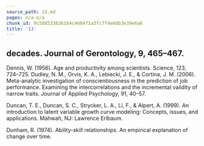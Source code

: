 ```yaml
---
source_path: 13.md
pages: n/a-n/a
chunk_id: 9c508533636164c4684f1a3fc7f4e0db3e39e6a6
title: '13'
---
```

## decades. Journal of Gerontology, 9, 465–467.

Dennis, W. (1956). Age and productivity among scientists. Science, 123, 724–725. Dudley, N. M., Orvis, K. A., Lebiecki, J. E., & Cortina, J. M. (2006). Meta-analytic investigation of conscientiousness in the prediction of job performance. Examining the intercorrelations and the incremental validity of narrow traits. Journal of Applied Psychology, 91, 40–57.

Duncan, T. E., Duncan, S. C., Strycker, L. A., Li, F., & Alpert, A. (1999). An introduction to latent variable growth curve modeling: Concepts, issues, and applications. Mahwah, NJ: Lawrence Erlbaum.

Dunham, R. (1974). Ability-skill relationships. An empirical explanation of change over time.
